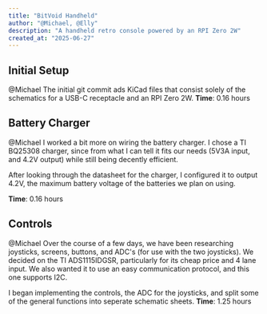 ```yaml
---
title: "BitVoid Handheld"
author: "@Michael, @Elly"
description: "A handheld retro console powered by an RPI Zero 2W"
created_at: "2025-06-27"
---
```

## Initial Setup
@Michael
The initial git commit ads KiCad files that consist solely of the schematics for a USB-C receptacle and an RPI Zero 2W.
**Time**: 0.16 hours

## Battery Charger
@Michael
I worked a bit more on wiring the battery charger. I chose a TI BQ25308 charger, since from what I can tell it fits our needs (5V3A input, and 4.2V output) while still being decently efficient. 

After looking through the datasheet for the charger, I configured it to output 4.2V, the maximum battery voltage of the batteries we plan on using.

**Time**: 0.16 hours

## Controls
@Michael
Over the course of a few days, we have been researching joysticks, screens, buttons, and ADC's (for use with the two joysticks). We decided on the TI ADS1115IDGSR, particularly for its cheap price and 4 lane input. We also wanted it to use an easy communication protocol, and this one supports I2C.

I began implementing the controls, the ADC for the joysticks, and split some of the general functions into seperate schematic sheets.
**Time**: 1.25 hours